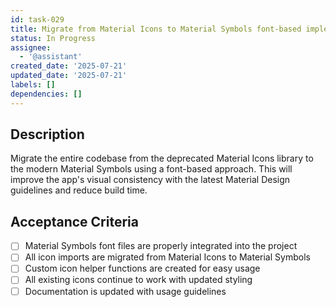 ```yaml
---
id: task-029
title: Migrate from Material Icons to Material Symbols font-based implementation
status: In Progress
assignee:
  - '@assistant'
created_date: '2025-07-21'
updated_date: '2025-07-21'
labels: []
dependencies: []
---
```


## Description

Migrate the entire codebase from the deprecated Material Icons library to the modern Material Symbols using a font-based approach. This will improve the app's visual consistency with the latest Material Design guidelines and reduce build time.

## Acceptance Criteria

- [ ] Material Symbols font files are properly integrated into the project
- [ ] All icon imports are migrated from Material Icons to Material Symbols
- [ ] Custom icon helper functions are created for easy usage
- [ ] All existing icons continue to work with updated styling
- [ ] Documentation is updated with usage guidelines
